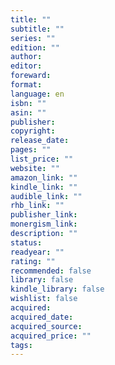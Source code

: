 ```yaml
---
title: ""
subtitle: ""
series: ""
edition: ""
author: 
editor: 
foreward: 
format: 
language: en
isbn: ""
asin: ""
publisher: 
copyright: 
release_date: 
pages: ""
list_price: ""
website: ""
amazon_link: ""
kindle_link: ""
audible_link: ""
rhb_link: ""
publisher_link: 
monergism_link: 
description: ""
status: 
readyear: ""
rating: ""
recommended: false
library: false
kindle_library: false
wishlist: false
acquired: 
acquired_date: 
acquired_source: 
acquired_price: ""
tags:
---
```

